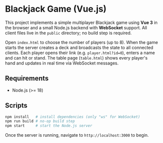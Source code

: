 # Blackjack Game (Vue.js)

This project implements a simple multiplayer Blackjack game using **Vue 3** in the browser and a small Node.js backend with **WebSocket** support. All client files live in the `public` directory; no build step is required.

Open `index.html` to choose the number of players (up to 8). When the game starts the server creates a deck and broadcasts the state to all connected clients. Each player opens their link (e.g. `player.html?id=0`), enters a name and can hit or stand. The table page (`table.html`) shows every player's hand and updates in real time via WebSocket messages.

## Requirements

- Node.js (>= 18)

## Scripts

```bash
npm install   # install dependencies (only "ws" for WebSocket)
npm run build # no-op build step
npm start     # start the Node.js server
```

Once the server is running, navigate to `http://localhost:3000` to begin.

